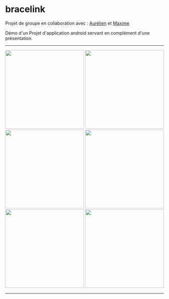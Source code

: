 # bracelink

Projet de groupe en collaboration avec : [Aurélien](https://github.com/AurelienBoquet) et [Maxime](https://github.com/Maxwelloff)

Démo d'un Projet d'application android servant en complément d'une présentation.


----------------------------------------

<img src="http://tphanhoang.fr/sdw/bracelink/img/1.png" width="250">
<img src="http://tphanhoang.fr/sdw/bracelink/img/2.png" width="250">
<img src="http://tphanhoang.fr/sdw/bracelink/img/3.png" width="250">
<img src="http://tphanhoang.fr/sdw/bracelink/img/4.png" width="250">
<img src="http://tphanhoang.fr/sdw/bracelink/img/5.png" width="250">
<img src="http://tphanhoang.fr/sdw/bracelink/img/6.png" width="250">

----------------------------------------
